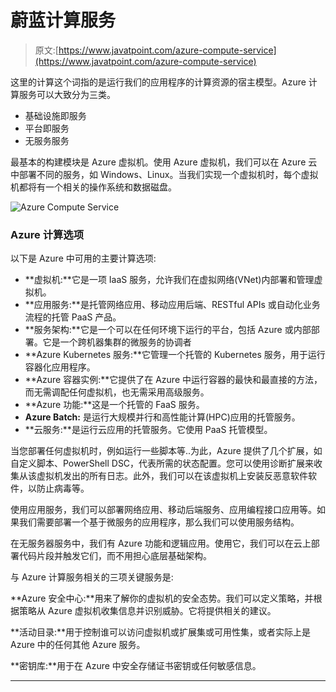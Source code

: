 # 蔚蓝计算服务

> 原文:[https://www.javatpoint.com/azure-compute-service](https://www.javatpoint.com/azure-compute-service)

这里的计算这个词指的是运行我们的应用程序的计算资源的宿主模型。Azure 计算服务可以大致分为三类。

*   基础设施即服务
*   平台即服务
*   无服务服务

最基本的构建模块是 Azure 虚拟机。使用 Azure 虚拟机，我们可以在 Azure 云中部署不同的服务，如 Windows、Linux。当我们实现一个虚拟机时，每个虚拟机都将有一个相关的操作系统和数据磁盘。

![Azure Compute Service](../Images/b9eed3d9df1489d4aefe6f14c74e4869.png)

### Azure 计算选项

以下是 Azure 中可用的主要计算选项:

*   **虚拟机:**它是一项 IaaS 服务，允许我们在虚拟网络(VNet)内部署和管理虚拟机。
*   **应用服务:**是托管网络应用、移动应用后端、RESTful APIs 或自动化业务流程的托管 PaaS 产品。
*   **服务架构:**它是一个可以在任何环境下运行的平台，包括 Azure 或内部部署。它是一个跨机器集群的微服务的协调者
*   **Azure Kubernetes 服务:**它管理一个托管的 Kubernetes 服务，用于运行容器化应用程序。
*   **Azure 容器实例:**它提供了在 Azure 中运行容器的最快和最直接的方法，而无需调配任何虚拟机，也无需采用高级服务。
*   **Azure 功能:**这是一个托管的 FaaS 服务。
*   **Azure Batch:** 是运行大规模并行和高性能计算(HPC)应用的托管服务。
*   **云服务:**是运行云应用的托管服务。它使用 PaaS 托管模型。

当您部署任何虚拟机时，例如运行一些脚本等..为此，Azure 提供了几个扩展，如自定义脚本、PowerShell DSC，代表所需的状态配置。您可以使用诊断扩展来收集从该虚拟机发出的所有日志。此外，我们可以在该虚拟机上安装反恶意软件软件，以防止病毒等。

使用应用服务，我们可以部署网络应用、移动后端服务、应用编程接口应用等。如果我们需要部署一个基于微服务的应用程序，那么我们可以使用服务结构。

在无服务器服务中，我们有 Azure 功能和逻辑应用。使用它，我们可以在云上部署代码片段并触发它们，而不用担心底层基础架构。

与 Azure 计算服务相关的三项关键服务是:

**Azure 安全中心:**用来了解你的虚拟机的安全态势。我们可以定义策略，并根据策略从 Azure 虚拟机收集信息并识别威胁。它将提供相关的建议。

**活动目录:**用于控制谁可以访问虚拟机或扩展集或可用性集，或者实际上是 Azure 中的任何其他 Azure 服务。

**密钥库:**用于在 Azure 中安全存储证书密钥或任何敏感信息。

* * *